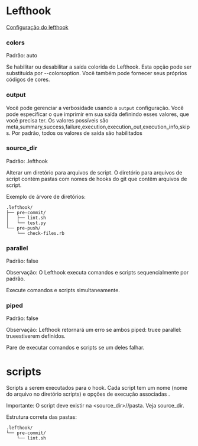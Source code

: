 # Lefthook

[Configuração do lefthook](https://github.com/evilmartians/lefthook/blob/master/docs/configuration.md)

### colors

Padrão: auto

Se habilitar ou desabilitar a saída colorida do Lefthook. Esta opção pode ser substituída por --colorsoption. Você também pode fornecer seus próprios códigos de cores.

### output

Você pode gerenciar a verbosidade usando a `output` configuração. Você pode especificar o que imprimir em sua saída definindo esses valores, que você precisa ter. Os valores possíveis são meta,summary,success,failure,execution,execution_out,execution_info,skips. Por padrão, todos os valores de saída são habilitados

### source_dir

Padrão: .lefthook

Alterar um diretório para arquivos de script. O diretório para arquivos de script contém pastas com nomes de hooks do git que contêm arquivos de script.

Exemplo de árvore de diretórios:

```
.lefthook/
├── pre-commit/
│   ├── lint.sh
│   └── test.py
└── pre-push/
    └── check-files.rb
```

### parallel

Padrão: false

Observação: O Lefthook executa comandos e scripts sequencialmente por padrão.

Execute comandos e scripts simultaneamente.

### piped

Padrão: false

Observação: Lefthook retornará um erro se ambos piped: truee parallel: trueestiverem definidos.

Pare de executar comandos e scripts se um deles falhar.

# scripts

Scripts a serem executados para o hook. Cada script tem um nome (nome do arquivo no diretório scripts) e opções de execução associadas .

Importante: O script deve existir na <source_dir>/<git-hook-name>/pasta. Veja source_dir.

Estrutura correta das pastas:

```
.lefthook/
└── pre-commit/
    └── lint.sh
```

